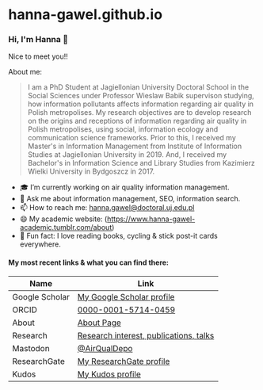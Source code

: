 # hanna-gawel.github.io
 

### Hi, I'm Hanna 👋

Nice to meet you!!

About me:
> I am a PhD Student at Jagiellonian University Doctoral School in the Social Sciences 
>under Professor Wieslaw Babik supervison studying, how information 
>pollutants affects information regarding air quality in Polish metropolises.
> My research objectives are to develop research on the origins and receptions 
>of information regarding air quality in Polish metropolises,
>using social, information ecology and communication science frameworks.
> Prior to this, I received my Master's in Information Management 
>from Institute of Information Studies at Jagiellonian University in 2019. 
>And, I received my Bachelor's in Information Science and Library Studies 
>from Kazimierz Wielki University in Bydgoszcz in 2017.


- 🎓  I’m currently working on air quality information management.
- 💬  Ask me about information management, SEO, information search.
- 📫  How to reach me: <a href="mailto:hanna.gawel@doctoral.uj.edu.pl" target="_top">hanna.gawel@doctoral.uj.edu.pl </a> 
- 😄  My academic website: (https://www.hanna-gawel-academic.tumblr.com/about)
- 🚴  Fun fact: I love reading books, cycling & stick post-it cards everywhere.

#### My most recent links & what you can find there:


| Name | Link |
| ------ | ------ |
| Google Scholar | <a href="https://scholar.google.com/citations?user=rxf11gEAAAAJ&hl=pl" target="_top">My Google Scholar profile</a> |
| ORCID | <a href="https://orcid.org/0000-0001-5714-0459" target="_top">0000-0001-5714-0459</a> |
| About | <a href="https://hanna-gawel-academic.tumblr.com/about" target="_top">About Page</a> |
| Research | <a href="https://hanna-gawel-academic.tumblr.com/research" target="_top">Research interest, publications, talks</a>|
| Mastodon| <a href="https://mastodon.online/@AirQualDepo" target="_top">@AirQualDepo</a> |
| ResearchGate |<a href="https://www.researchgate.net/profile/Hanna_Gawel3" target="_top">My ResearchGate profile</a>|
| Kudos |<a href="https://www.growkudos.com/profile/Hanna_Gawe%C5%82" target="_top">My Kudos profile</a>|

